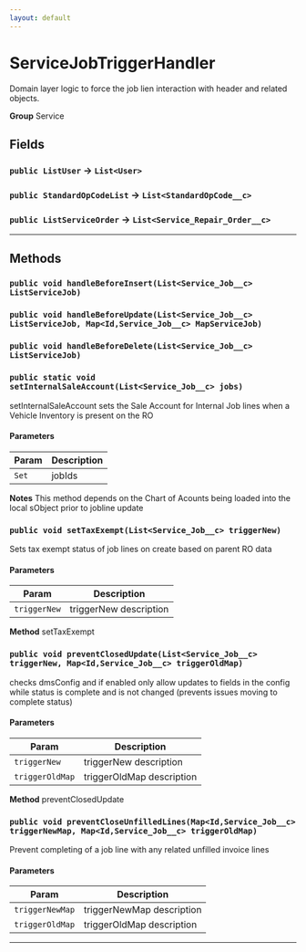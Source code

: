 ```yaml
---
layout: default
---
```

# ServiceJobTriggerHandler

Domain layer logic to force the job lien interaction with header and related objects.


**Group** Service

## Fields

### `public ListUser` → `List<User>`


### `public StandardOpCodeList` → `List<StandardOpCode__c>`


### `public ListServiceOrder` → `List<Service_Repair_Order__c>`


---
## Methods
### `public void handleBeforeInsert(List<Service_Job__c> ListServiceJob)`
### `public void handleBeforeUpdate(List<Service_Job__c> ListServiceJob, Map<Id,Service_Job__c> MapServiceJob)`
### `public void handleBeforeDelete(List<Service_Job__c> ListServiceJob)`
### `public static void setInternalSaleAccount(List<Service_Job__c> jobs)`

setInternalSaleAccount sets the Sale Account for Internal Job lines when a Vehicle Inventory is present on the RO

#### Parameters

|Param|Description|
|---|---|
|`Set`|<Id> jobIds|


**Notes** This method depends on the Chart of Acounts being loaded into the local sObject prior to jobline update

### `public void setTaxExempt(List<Service_Job__c> triggerNew)`

Sets tax exempt status of job lines on create based on parent RO data

#### Parameters

|Param|Description|
|---|---|
|`triggerNew`|triggerNew description|


**Method** setTaxExempt

### `public void preventClosedUpdate(List<Service_Job__c> triggerNew, Map<Id,Service_Job__c> triggerOldMap)`

checks dmsConfig and if enabled only allow updates to fields in the config while status is complete and is not changed (prevents issues moving to complete status)

#### Parameters

|Param|Description|
|---|---|
|`triggerNew`|triggerNew description|
|`triggerOldMap`|triggerOldMap description|


**Method** preventClosedUpdate

### `public void preventCloseUnfilledLines(Map<Id,Service_Job__c> triggerNewMap, Map<Id,Service_Job__c> triggerOldMap)`

Prevent completing of a job line with any related unfilled invoice lines

#### Parameters

|Param|Description|
|---|---|
|`triggerNewMap`|triggerNewMap description|
|`triggerOldMap`|triggerOldMap description|

---
